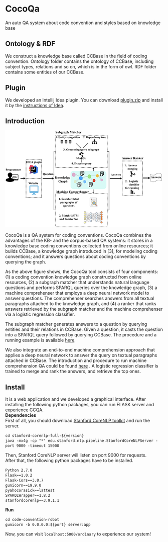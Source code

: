 # CocoQa
An auto QA system about code convention and styles based on knowledge base
## Ontology & RDF
We construct a knowledge base called CCBase in the field of coding convention. Ontology folder contains the ontology of CCBase, including subject types, relations and so on, which is in the form of owl. RDF folder contains some entities of our CCBase.
## Plugin
We developed an Intellij Idea plugin. You can download [plugin.zip](https://github.com/14dtj/CocoQa/blob/master/plugin/plugin.jar) and install it by the [instructions of Idea](https://www.jetbrains.com/help/idea/managing-plugins.html). 

## Introduction

![Design of CCQA](https://github.com/14dtj/CocoQa/blob/master/arc.png)


CocoQa is a QA system for coding conventions. CocoQa combines the advantages of the KB- and the corpus-based QA systems: it stores in a knowledge base coding conventions collected from online resources; it builds CCBase, a knowledge graph introduced in [3], for modeling coding conventions; and it answers questions about coding conventions by querying the graph.

As the above figure shows, the CocoQa tool consists of four components: (1) a coding convention knowledge graph constructed from online resources, (2) a subgraph matcher that understands natural language questions and performs SPARQL queries over the knowledge graph, (3) a machine comprehenser that employs a deep neural network model to answer questions. The comprehenser searches answers from all textual paragraphs attached to the knowledge graph, and (4) a ranker that ranks answers retrieved by the subgraph matcher and the machine comprehenser via a logistic regression classifier.


The subgraph matcher generates answers to a question by querying entities and their relations in CCBase. Given a question, it casts the question into a SPARQL query followed by querying CCBase. The procedure and a running example is available [here]().

We also integrate an end-to-end machine comprehension approach that applies a deep neural network to answer the query on textual paragraphs attached in CCBase. The introduction and procedure to run machine comprehension QA could be found [here](https://github.com/14dtj/CocoQa/blob/master/qa-algorithm/MRCQA/README.md) .
A logistic regression classifier is trained to merge and rank the answers, and retrieve the top ones.
## Install
It is a web application and we developed a graphical interface. After installing the following python packages, you can run FLASK server and experience CCQA.  
**Dependencies**  
First of all, you should download [Stanford CoreNLP toolkit](https://stanfordnlp.github.io/CoreNLP/) and run the server.
```
cd stanford-corenlp-full-${version}
java -mx4g -cp "*" edu.stanford.nlp.pipeline.StanfordCoreNLPServer -port 9000 -timeout 15000
```
Then, Stanford CoreNLP server will listen on port 9000 for requests.  
After that, the following python packages have to be installed.
```
Python 2.7.0
Flask==1.0.2
Flask-Cors==3.0.7
gunicorn==19.9.0
pyahocorasick==lattest
SPARQLWrapper==1.8.2
stanfordcorenlp==3.9.1.1
```
**Run**
```
cd code-convention-robot
gunicorn -b 0.0.0.0:${port} server:app
```
Now, you can visit ```localhost:5000/ordinary``` to experience our system!
